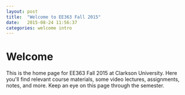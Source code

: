 ```yaml
---
layout: post
title:  "Welcome to EE363 Fall 2015"
date:   2015-08-24 11:56:37
categories: welcome intro
---
```

# Welcome

This is the home page for EE363 Fall 2015 at Clarkson University. Here you'll find relevant course materials, some video lectures, assignments, notes, and more. Keep an eye on this page through the semester.

